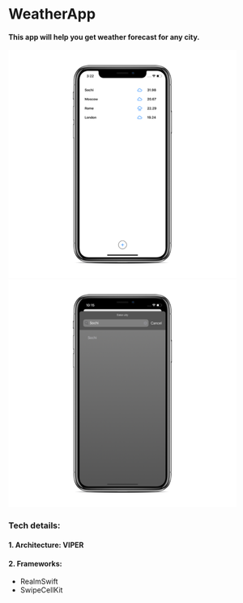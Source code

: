 # WeatherApp
#### This app will help you get weather forecast for any city.
<p float="left">
<img src="https://github.com/deshinam/weatherApp/blob/master/Simulator%20Screen%20Shot%20-%20iPhone%2011%20-%202020-09-04%20at%2015.22.34_iphonexspacegrey_portrait.png" alt="drawing" width="450"/>
<img src="https://github.com/deshinam/weatherApp/blob/master/Simulator%20Screen%20Shot%20-%20iPhone%2011%20-%202020-09-01%20at%2022.15.17_iphonexspacegrey_portrait.png" alt="drawing" width="450"/>

</p>

### Tech details:
#### 1. Architecture: VIPER
#### 2. Frameworks:
- RealmSwift
- SwipeCellKit

